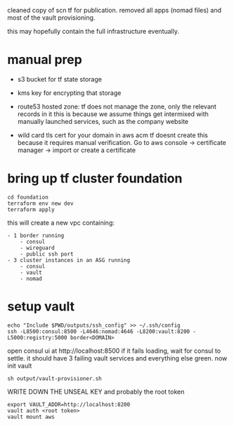 cleaned copy of scn tf for publication.
removed all apps (nomad files) and most of the vault provisioning.

this may hopefully contain the full infrastructure eventually.


manual prep
================

- s3 bucket for tf state storage

- kms key for encrypting that storage

- route53 hosted zone: tf does not manage the zone, only the relevant records in it
  this is because we assume things get intermixed with manually launched services,
  such as the company website

- wild card tls cert for your domain in aws acm
  tf doesnt create this because it requires manual verification.
  Go to aws console -> certificate manager -> import or create a certificate


bring up tf cluster foundation
================================

    cd foundation
    terraform env new dev
    terraform apply

this will create a new vpc containing:

    - 1 border running
        - consul
        - wireguard
        - public ssh port
    - 3 cluster instances in an ASG running
        - consul
        - vault
        - nomad

setup vault
=========================================

    echo "Include $PWD/outputs/ssh_config" >> ~/.ssh/config
    ssh -L8500:consul:8500 -L4646:nomad:4646 -L8200:vault:8200 -L5000:registry:5000 border<DOMAIN>

open consul ui at http://localhost:8500
if it fails loading, wait for consul to settle.
it should have 3 failing vault services and everything else green.
now init vault

    sh output/vault-provisioner.sh

WRITE DOWN THE UNSEAL KEY
and probably the root token

    export VAULT_ADDR=http://localhost:8200
    vault auth <root token>
    vault mount aws


